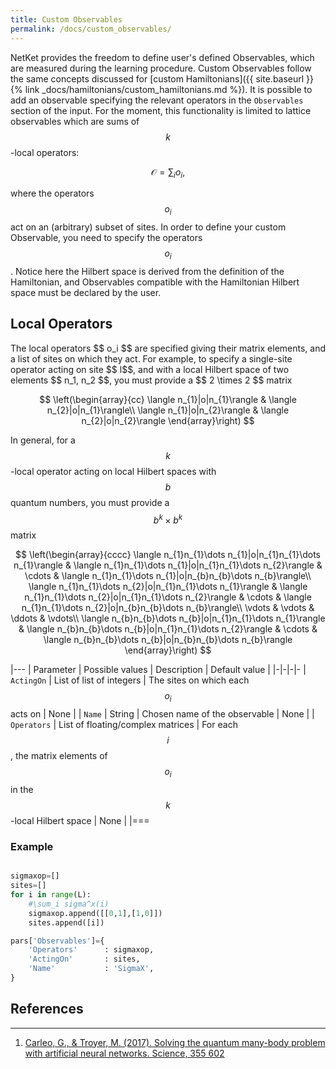 ```yaml
---
title: Custom Observables
permalink: /docs/custom_observables/
---
```


NetKet provides the freedom to define user's defined Observables, which are measured during the learning procedure.
Custom Observables follow the same concepts discussed for
[custom Hamiltonians]({{ site.baseurl }}{% link _docs/hamiltonians/custom_hamiltonians.md %}).
It is possible to add an observable specifying the relevant operators
in the `Observables` section of the input.
For the moment, this functionality is limited to
lattice observables which are sums of $$ k $$ -local operators:

$$
\mathcal{O}= \sum_i o_i,
$$

where the operators $$ o_i $$ act on an (arbitrary) subset of sites. In order to define your custom
Observable, you need to specify the operators $$ o_i $$. Notice here the Hilbert space is derived from the definition of
the Hamiltonian, and Observables compatible with the Hamiltonian Hilbert space must be declared by the user.


<h2 class="bg-primary">Local Operators</h2>
The local operators $$ o_i $$ are specified giving their matrix elements, and a list of sites on which they act.
For example, to specify a single-site operator acting on site $$ l$$, and with a local Hilbert space of two elements $$ n_1, n_2 $$,
you must provide a $$ 2 \times 2 $$ matrix

$$
\left(\begin{array}{cc}
\langle n_{1}|o|n_{1}\rangle & \langle n_{2}|o|n_{1}\rangle\\
\langle n_{1}|o|n_{2}\rangle & \langle n_{2}|o|n_{2}\rangle
\end{array}\right)
$$

In general, for a $$ k $$-local operator acting on local Hilbert spaces with $$ b $$ quantum numbers,
you must provide a $$ b^k \times b^k $$ matrix

$$
\left(\begin{array}{cccc}
\langle n_{1}n_{1}\dots n_{1}|o|n_{1}n_{1}\dots n_{1}\rangle & \langle n_{1}n_{1}\dots n_{1}|o|n_{1}n_{1}\dots n_{2}\rangle & \cdots & \langle n_{1}n_{1}\dots n_{1}|o|n_{b}n_{b}\dots n_{b}\rangle\\
\langle n_{1}n_{1}\dots n_{2}|o|n_{1}n_{1}\dots n_{1}\rangle & \langle n_{1}n_{1}\dots n_{2}|o|n_{1}n_{1}\dots n_{2}\rangle & \cdots & \langle n_{1}n_{1}\dots n_{2}|o|n_{b}n_{b}\dots n_{b}\rangle\\
\vdots & \vdots & \ddots & \vdots\\
\langle n_{b}n_{b}\dots n_{b}|o|n_{1}n_{1}\dots n_{1}\rangle & \langle n_{b}n_{b}\dots n_{b}|o|n_{1}n_{1}\dots n_{2}\rangle & \cdots & \langle n_{b}n_{b}\dots n_{b}|o|n_{b}n_{b}\dots n_{b}\rangle
\end{array}\right)
$$


|---
| Parameter | Possible values | Description | Default value |
|-|-|-|-
| `ActingOn` | List of list of integers  |  The sites on which each $$ o_i $$ acts on | None |
| `Name` | String |  Chosen name of the observable | None |
| `Operators` | List of floating/complex matrices |  For each $$ i $$, the matrix elements of $$ o_i $$ in the $$ k $$-local Hilbert space | None |
|===

### Example
```python

sigmaxop=[]
sites=[]
for i in range(L):
    #\sum_i sigma^x(i)
    sigmaxop.append([[0,1],[1,0]])
    sites.append([i])

pars['Observables']={
    'Operators'      : sigmaxop,
    'ActingOn'       : sites,
    'Name'           : 'SigmaX',
}

```


## References
---------------
1. [Carleo, G., & Troyer, M. (2017). Solving the quantum many-body problem with artificial neural networks. Science, 355 602](http://science.sciencemag.org/content/355/6325/602)
